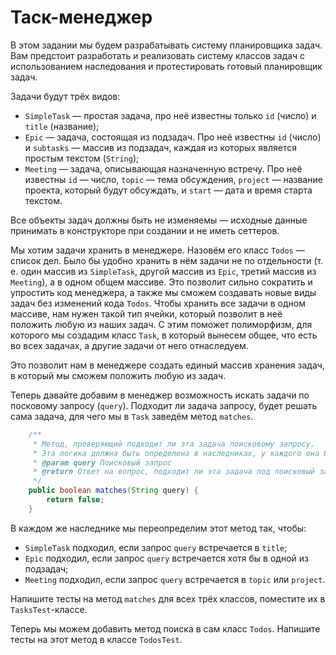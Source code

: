 # Таск-менеджер

В этом задании мы будем разрабатывать систему планировщика задач.
Вам предстоит разработать и реализовать систему классов задач с использованием наследования и протестировать готовый планировщик задач.

Задачи будут трёх видов:

* `SimpleTask` — простая задача, про неё известны только `id` (число) и `title` (название);
* `Epic` — задача, состоящая из подзадач. Про неё известны `id` (число) и `subtasks` — массив из подзадач, каждая из которых является простым текстом (`String`);
* `Meeting` — задача, описывающая назначенную встречу. Про неё известны `id` — число, `topic` — тема обсуждения, `project` — название проекта, который будут обсуждать, и `start` — дата и время старта текстом.

Все объекты задач должны быть не изменяемы — исходные данные принимать в конструкторе при создании и не иметь сеттеров.

Мы хотим задачи хранить в менеджере. Назовём его класс `Todos` — список дел.
Было бы удобно хранить в нём задачи не по отдельности (т. е. один массив из `SimpleTask`, другой массив из `Epic`, третий массив из `Meeting`), а в одном общем массиве.
Это позволит сильно сократить и упростить код менеджера, а также мы сможем создавать новые виды задач без изменений кода `Todos`.
Чтобы хранить все задачи в одном массиве, нам нужен такой тип ячейки, который позволит в неё положить любую из наших задач.
С этим поможет полиморфизм, для которого мы создадим класс `Task`, в который вынесем общее, что есть во всех задачах, а другие задачи от него отнаследуем.

Это позволит нам в менеджере создать единый массив хранения задач, в который мы сможем положить любую из задач.


Теперь давайте добавим в менеджер возможность искать задачи по посковому запросу (`query`).
Подходит ли задача запросу, будет решать сама задача, для чего мы в `Task` заведём метод `matches`.

```java
    /**
     * Метод, проверяющий подходит ли эта задача поисковому запросу.
     * Эта логика должна быть определена в наследниках, у каждого она будет своя
     * @param query Поисковый запрос
     * @return Ответ на вопрос, подходит ли эта задача под поисковый запрос
     */
    public boolean matches(String query) {
        return false;
    }
```

В каждом же наследнике мы переопределим этот метод так, чтобы:

* `SimpleTask` подходил, если запрос `query` встречается в `title`;
* `Epic` подходил, если запрос `query` встречается хотя бы в одной из подзадач;
* `Meeting` подходил, если запрос `query` встречается в `topic` или `project`.


Напишите тесты на метод `matches` для всех трёх классов, поместите их в `TasksTest`-классе.

Теперь мы можем добавить метод поиска в сам класс `Todos`. Напишите тесты на этот метод в классе `TodosTest`.

